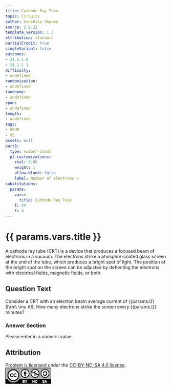 ```yaml
---
title: Cathode Ray Tube
topic: Circuits
author: Vanshika Sharma
source: 2.9.22
template_version: 1.3
attribution: standard
partialCredit: true
singleVariant: false
outcomes:
- 21.2.1.0
- 21.2.1.1
difficulty:
- undefined
randomization:
- undefined
taxonomy:
- undefined
span:
- undefined
length:
- undefined
tags:
- OSUP
- VS
assets: null
part1:
  type: number-input
  pl-customizations:
    rtol: 0.05
    weight: 1
    allow-blank: false
    label: Number of electrons =
substitutions:
  params:
    vars:
      title: Cathode Ray Tube
    I: 64
    t: 4
---
```

# {{ params.vars.title }}
A cathode ray tube (CRT) is a device that produces a focused beam of electrons in a vacuum.
The electrons strike a phosphor-coated glass screen at the end of the tube, which produces a bright spot of light.
The position of the bright spot on the screen can be adjusted by deflecting the electrons with electrical fields, magnetic fields, or both.

## Question Text

Consider a CRT with an electron beam average current of {{params.I}} $\rm\ \mu A$.
How many electrons strike the screen every {{params.t}} minutes?

### Answer Section

Please enter in a numeric value.

## Attribution

Problem is licensed under the [CC-BY-NC-SA 4.0 license](https://creativecommons.org/licenses/by-nc-sa/4.0/).<br> ![The Creative Commons 4.0 license requiring attribution-BY, non-commercial-NC, and share-alike-SA license.](https://raw.githubusercontent.com/firasm/bits/master/by-nc-sa.png)
